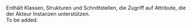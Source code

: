 <Namespace Name="Microsoft.ServiceFabric.Actors.Runtime">
  <Docs>
    <summary>Enthält Klassen, Strukturen und Schnittstellen, die Zugriff auf Attribute, die der Akteur Instanzen unterstützen.</summary> 
    <remarks>To be added.</remarks>
  </Docs>
</Namespace>
